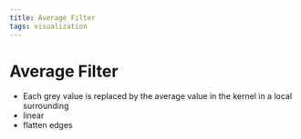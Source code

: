 ```yaml
---
title: Average Filter
tags: visualization
---
```


# Average Filter
- Each grey value is replaced by the average value in the kernel in a local surrounding
- linear
- flatten edges








































